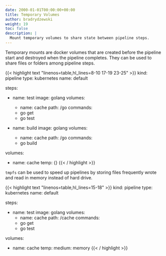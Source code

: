 ```yaml
---
date: 2000-01-01T00:00:00+00:00
title: Temporary Volumes
author: bradrydzewski
weight: 19
toc: false
description: |
  Mount temporary volumes to share state between pipeline steps.
---
```


Temporary mounts are docker volumes that are created before the pipeline start and destroyed when the pipeline completes. They can be used to share files or folders among pipeline steps.

{{< highlight text "linenos=table,hl_lines=8-10 17-19 23-25" >}}
kind: pipeline
type: kubernetes
name: default

steps:
- name: test
  image: golang
  volumes:
  - name: cache
    path: /go
  commands:
  - go get
  - go test

- name: build
  image: golang
  volumes:
  - name: cache
    path: /go
  commands:
  - go build

volumes:
- name: cache
  temp: {}
{{< / highlight >}}

`tmpfs` can be used to speed up pipelines by storing files frequently wrote and read in memory instead of hard drive.

{{< highlight text "linenos=table,hl_lines=15-18" >}}
kind: pipeline
type: kubernetes
name: default

steps:
- name: test
  image: golang
  volumes:
  - name: cache
    path: /cache
  commands:
  - go get
  - go test

volumes:
- name: cache
  temp:
    medium: memory
{{< / highlight >}}
